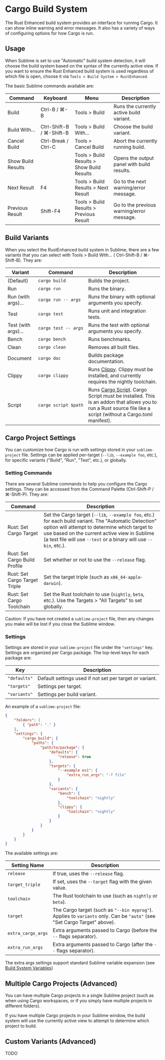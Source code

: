 # Cargo Build System

The Rust Enhanced build system provides an interface for running Cargo. It can
show inline warning and error messages.  It also has a variety of ways of
configuring options for how Cargo is run.

## Usage

When Sublime is set to use "Automatic" build system detection, it will choose
the build system based on the syntax of the currently active view.  If you
want to ensure the Rust Enhanced build system is used regardless of which file
is open, choose it via `Tools > Build System > RustEnhanced`.

The basic Sublime commands available are:

Command | Keyboard | Menu | Description
------- | -------- | ---- | -----------
Build | Ctrl-B / ⌘-B | Tools > Build | Runs the currently active build variant.
Build With... | Ctrl-Shift-B / ⌘-Shift-B | Tools > Build With... | Choose the build variant.
Cancel Build | Ctrl-Break / Ctrl-C | Tools > Cancel Build | Abort the currently running build.
Show Build Results | | Tools > Build Results > Show Build Results | Opens the output panel with build results.
Next Result | F4 | Tools > Build Results > Next Result | Go to the next warning/error message.
Previous Result | Shift-F4 | Tools > Build Results > Previous Result | Go to the previous warning/error message.

## Build Variants

When you select the RustEnhanced build system in Sublime, there are a few
variants that you can select with Tools > Build With... (
Ctrl-Shift-B / ⌘-Shift-B).  They are:

Variant | Command | Description
------- | ------- | -----------
(Default) | <code style="white-space: nowrap;">cargo build</code> | Builds the project.
Run | <code style="white-space: nowrap;">cargo run</code> | Runs the binary.
Run (with args)... | <code style="white-space: nowrap;">cargo run -- *args*</code> | Runs the binary with optional arguments you specify.
Test | <code style="white-space: nowrap;">cargo test</code> | Runs unit and integration tests.
Test (with args)... | <code style="white-space: nowrap;">cargo test -- *args*</code> | Runs the test with optional arguments you specify.
Bench | <code style="white-space: nowrap;">cargo bench</code> | Runs benchmarks.
Clean | <code style="white-space: nowrap;">cargo clean</code> | Removes all built files.
Document | <code style="white-space: nowrap;">cargo doc</code> | Builds package documentation.
Clippy | <code style="white-space: nowrap;">cargo clippy</code> | Runs [Clippy](https://github.com/Manishearth/rust-clippy).  Clippy must be installed, and currently requires the nightly toolchain.
Script | <code style="white-space: nowrap;">cargo script $path</code> | Runs [Cargo Script](https://github.com/DanielKeep/cargo-script).  Cargo Script must be installed.  This is an addon that allows you to run a Rust source file like a script (without a Cargo.toml manifest).

## Cargo Project Settings

You can customize how Cargo is run with settings stored in your
`sublime-project` file.  Settings can be applied per-target (`--lib`,
`--example foo`, etc.), for specific variants ("Build", "Run", "Test", etc.),
or globally.

### Setting Commands

There are several Sublime commands to help you configure the Cargo settings.
They can be accessed from the Command Palette (Ctrl-Shift-P / ⌘-Shift-P). They
are:

Command | Description
------- | -----------
Rust: Set Cargo Target | Set the Cargo target (`--lib`, `--example foo`, etc.) for each build variant.  The "Automatic Detection" option will attempt to determine which target to use based on the current active view in Sublime (a test file will use `--test` or a binary will use `--bin`, etc.).
Rust: Set Cargo Build Profile | Set whether or not to use the `--release` flag.
Rust: Set Cargo Target Triple | Set the target triple (such as `x86_64-apple-darwin`).
Rust: Set Cargo Toolchain | Set the Rust toolchain to use (`nightly`, `beta`, etc.).  Use the Targets > "All Targets" to set globally.

Caution: If you have not created a `sublime-project` file, then any changes
you make will be lost if you close the Sublime window.

### Settings

Settings are stored in your `sublime-project` file under the `"settings"` key.
Settings are organized per Cargo package.  The top-level keys for each package are:

Key | Description
--- | -----------
`"defaults"` | Default settings used if not set per target or variant.
`"targets"` | Settings per target.
`"variants"` | Settings per build variant.

An example of a `sublime-project` file:

```json
{
    "folders": [
        { "path": "." }
    ],
    "settings": {
        "cargo_build": {
            "paths": {
                "path/to/package": {
                    "defaults": {
                        "release": true
                    },
                    "targets": {
                        "--example ex1": {
                            "extra_run_args": "-f file"
                        }
                    },
                    "variants": {
                        "bench": {
                            "toolchain": "nightly"
                        },
                        "clippy": {
                            "toolchain": "nightly"
                        }
                    }
                }
            }
        }
    }
}
```

The available settings are:

Setting Name | Description
------------ | -----------
`release` | If true, uses the `--release` flag.
`target_triple` | If set, uses the `--target` flag with the given value.
`toolchain` | The Rust toolchain to use (such as `nightly` or `beta`).
`target` | The Cargo target (such as `"--bin myprog"`).  Applies to `variants` only.  Can be `"auto"` (see "Set Cargo Target" above).
`extra_cargo_args` | Extra arguments passed to Cargo (before the `--` flags separator).
`extra_run_args` | Extra arguments passed to Cargo (after the `--` flags separator).

The extra args settings support standard Sublime variable expansion (see
[Build System
Variables](http://docs.sublimetext.info/en/latest/reference/build_systems/configuration.html#build-system-variables))

## Multiple Cargo Projects (Advanced)

You can have multiple Cargo projects in a single Sublime project (such as when
using Cargo workspaces, or if you simply have multiple projects in different
folders).

If you have multiple Cargo projects in your Sublime window, the build system
will use the currently active view to attempt to determine which project to
build.

## Custom Variants (Advanced)

TODO
